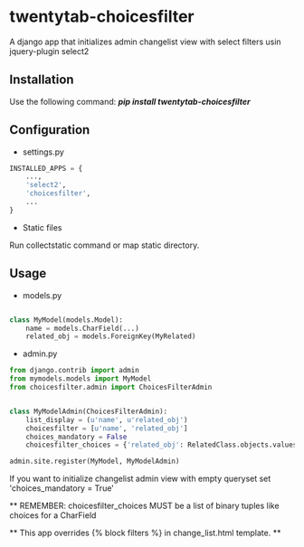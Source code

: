 twentytab-choicesfilter
=======================

A django app that initializes admin changelist view with select filters usin jquery-plugin select2

## Installation

Use the following command: <b><i>pip install twentytab-choicesfilter</i></b>

## Configuration

- settings.py

```py
INSTALLED_APPS = {
    ...,
    'select2',
    'choicesfilter',
    ...
}
```


- Static files

Run collectstatic command or map static directory.

## Usage

- models.py

```py

class MyModel(models.Model):
    name = models.CharField(...)
    related_obj = models.ForeignKey(MyRelated)

```

- admin.py

```py
from django.contrib import admin
from mymodels.models import MyModel
from choicesfilter.admin import ChoicesFilterAdmin


class MyModelAdmin(ChoicesFilterAdmin):
    list_display = (u'name', u'related_obj')
    choicesfilter = [u'name', 'related_obj']
    choices_mandatory = False
    choicesfilter_choices = {'related_obj': RelatedClass.objects.values_list('pk', 'obj_field').all()}

admin.site.register(MyModel, MyModelAdmin)
```

If you want to initialize changelist admin view with empty queryset set 'choices_mandatory = True'

** REMEMBER: choicesfilter_choices MUST be a list of binary tuples like choices for a CharField

** This app overrides {% block filters %} in change_list.html template. **
